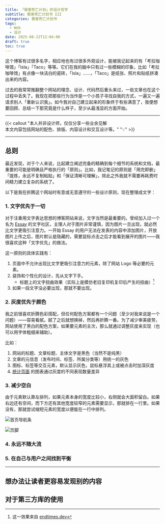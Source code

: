 ```yaml
---
title: 「极客死亡计划」的设计哲学
subtitle: 极客死亡计划书 III
categories: 极客死亡计划书
tags:
  - Web
  - 设计
date: 2025-08-22T12:04:00
draft: true
toc: true
---
```


这个博客有过很多名字，相应地也有过很多外观设计，能被我记起来的有「考拉咖啡馆」「Isla」「Taco」等等。它们在我的脑中只有过一些模糊的印象，比如「考拉咖啡馆」有点像一块洁白的瓷砖，「Isla」……，「Taco」是纸张、照片和贴纸拼凑出来的内容。

过去的我常常推翻整个网站的理念、设计、代码然后重头来过，一些文章也在这个过程中丢失了。我现在把那些行为当作是一个小孩子寻找自我的方式，一遍又一遍请求别人「重新认识我」。如今我对自己建立起来的形象终于有些满意了，我便想要回顾、总结一下那究竟是什么样子，至少从最浅显的方面开始。<!--more-->

---

{{< callout "本人并非设计师，仅仅分享一些业余见解<br/>本文内容包括网站的配色、排版、内容设计和交互设计等。" "💡" >}}



---

## 总则

最近发现，对于个人来说，比起建立阐述完备的精确到每个细节的系统和文档，最重要的可能是明确且严格执行的「原则」。比如，我记笔记的原则是「用完即删」「提炼，永远不复制粘贴」和「保证清晰可理解」，除此之外我就不需要再耗费时间精力建立复杂的系统了。

以下是我在折腾这个网站时有意或无意遵守的一些设计原则，现在整理成文字：

### 1. 文字优先于一切

对于注重用文字表达思想的博客网站来说，文字当然是最重要的。曾经加入过一个名为 [Essay](https://www.essay.ink) 的文字社区，主理人对于图片非常谨慎，因为图片一旦出现，就必然比文字更吸引注意力。一开始 Essay 的用户无法在发表的内容中添加图片，开放图片上传之后，图片默认是隐藏的，需要鼠标点击之后才能看到展开的图片——我很喜欢这种「文字优先」的做法。

这一原则的具体实践有：

1. 页面中不允许出现比文字更吸引注意力的元素，除了网站 Logo 等必要的元素。
2. 装饰和个性化的设计，先从文字下手。
	- 标题上的文字扭曲效果（实际上是模仿老旧复印机复印后产生的扭曲）[^1]
3. 如果一段文字没必要出现，那就不要出现。

### 2. 灰度优先于颜色

我之前很喜欢折腾色彩搭配，但任何配色方案都有一个问题（至少对我来说是一个问题）——容易看腻。腻了之后就想换掉，然后再折腾一番。为了减少审美疲劳，网站使用了黑白的配色方案，如果要元素的主次，那么就通过调整灰度来实现（也可以用字体粗细来辅助）。

比如：

1. 网站的标题、文章标题、主体文字是黑色（当然不是纯黑）
2. 文章的元信息（发布时间、标签、所属分类等）用统一的灰色
3. 图标、标签等交互元素，默认显示灰色，鼠标悬浮其上或被点击时加深灰度
4. [统计页面](/stats/) 的图表通过灰度的不同表现数量差异

### 3. 减少空白

由于元素默认靠左排列，如果元素本身的宽度比较小，右侧就会大面积留白。如果右边还有空间，而下方还有其他宽度较窄的元素需要显示，那就排在一行里。如果没有，那就尝试缩短元素的宽度以便能在一行中排列。

![](https://image.guhub.cn/uPic/2025/08/PixPin_2025-08-22_13-35-46.png "首页导航条")

![](https://image.guhub.cn/uPic/2025/08/PixPin_2025-08-22_13-35-22.png "页脚")

### 4. 永远不随大流

### 5. 在自己与用户之间找到平衡

---

## 想办法让读者更容易发现别的内容

## 对于第三方库的使用

[^1]: 这一效果来自 [endtimes.dev](https://endtimes.dev)
